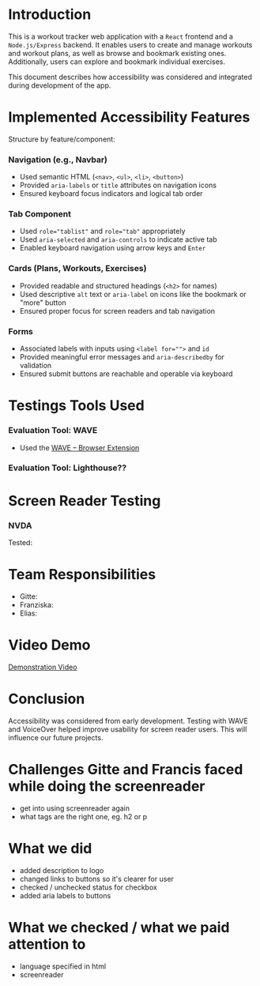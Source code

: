 # Introduction

This is a workout tracker web application with a `React` frontend and a `Node.js/Express` backend. It enables users to create and manage workouts and workout plans, as well as browse and bookmark existing ones. Additionally, users can explore and bookmark individual exercises.

This document describes how accessibility was considered and integrated during development of the app.

# Implemented Accessibility Features

Structure by feature/component:

### Navigation (e.g., Navbar)

- Used semantic HTML (`<nav>`, `<ul>`, `<li>`, `<button>`)
- Provided `aria-labels` or `title` attributes on navigation icons
- Ensured keyboard focus indicators and logical tab order

### Tab Component

- Used `role="tablist"` and `role="tab"` appropriately
- Used `aria-selected` and `aria-controls` to indicate active tab
- Enabled keyboard navigation using arrow keys and `Enter`

### Cards (Plans, Workouts, Exercises)

- Provided readable and structured headings (`<h2>` for names)
- Used descriptive `alt` text or `aria-label` on icons like the bookmark or "more" button
- Ensured proper focus for screen readers and tab navigation

### Forms

- Associated labels with inputs using `<label for="">` and `id`
- Provided meaningful error messages and `aria-describedby` for validation
- Ensured submit buttons are reachable and operable via keyboard

# Testings Tools Used

### Evaluation Tool: WAVE

- Used the [WAVE – Browser Extension](https://wave.webaim.org/)

### Evaluation Tool: Lighthouse??

# Screen Reader Testing

### NVDA

Tested:

# Team Responsibilities

- Gitte:
- Franziska:
- Elias:

# Video Demo

[Demonstration Video](https://memory.toys/classic/easy/)

# Conclusion

Accessibility was considered from early development. Testing with WAVE and VoiceOver helped improve usability for screen reader users. This will influence our future projects.

# Challenges Gitte and Francis faced while doing the screenreader

- get into using screenreader again
- what tags are the right one, eg. h2 or p

# What we did

- added description to logo
- changed links to buttons so it's clearer for user
- checked / unchecked status for checkbox
- added aria labels to buttons

# What we checked / what we paid attention to

- language specified in html
- screenreader
